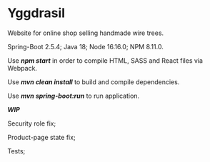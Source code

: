 # Yggdrasil
Website for online shop selling handmade wire trees.

Spring-Boot 2.5.4;
Java 18;
Node 16.16.0;
NPM 8.11.0.

Use ***npm start*** in order to compile HTML, SASS and React files via Webpack.

Use ***mvn clean install*** to build and compile dependencies.

Use ***mvn spring-boot:run*** to run application.

***WIP***

Security role fix;

Product-page state fix;

Tests;
